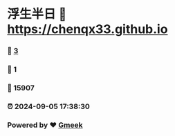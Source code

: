 # 浮生半日 :link: https://chenqx33.github.io 
### :page_facing_up: [3](https://chenqx33.github.io/tag.html) 
### :speech_balloon: 1 
### :hibiscus: 15907 
### :alarm_clock: 2024-09-05 17:38:30 
### Powered by :heart: [Gmeek](https://github.com/Meekdai/Gmeek)
